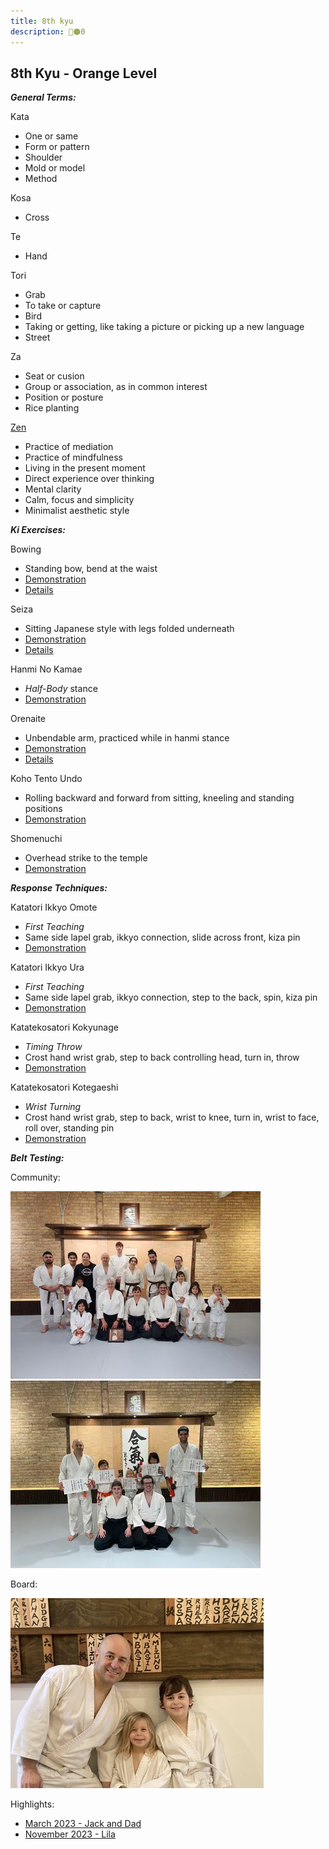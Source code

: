 ```yaml
---
title: 8th kyu
description: 🥋🟠0
---
```


## 8th Kyu - Orange Level

***General Terms:***

Kata

* One or same
* Form or pattern
* Shoulder
* Mold or model
* Method

Kosa

* Cross

Te

* Hand

Tori

* Grab
* To take or capture
* Bird
* Taking or getting, like taking a picture or picking up a new language
* Street

Za

* Seat or cusion
* Group or association, as in common interest
* Position or posture
* Rice planting

[Zen](https://www.youtube.com/watch?v=T_3HiknOtBY)

* Practice of mediation
* Practice of mindfulness
* Living in the present moment
* Direct experience over thinking
* Mental clarity
* Calm, focus and simplicity
* Minimalist aesthetic style

***Ki Exercises:***

Bowing

* Standing bow, bend at the waist
* [Demonstration](https://www.youtube.com/watch?v=5K2riEjHzpE)
* [Details](https://www.youtube.com/watch?v=ZLUVfO951u0)

Seiza

* Sitting Japanese style with legs folded underneath
* [Demonstration](https://www.youtube.com/watch?v=bbFI5vFfEmQ)
* [Details](https://www.youtube.com/watch?v=a6tgV2MNwzc)

Hanmi No Kamae

* *Half-Body* stance
* [Demonstration](https://www.youtube.com/watch?v=dgn5r6kyr1M)

Orenaite

* Unbendable arm, practiced while in hanmi stance
* [Demonstration](https://www.youtube.com/watch?v=JB4AB5Tjl9o)
* [Details](https://www.youtube.com/watch?v=7PFZyYeURtc)

Koho Tento Undo

* Rolling backward and forward from sitting, kneeling and standing positions
* [Demonstration](https://www.youtube.com/watch?v=glR1991blKE)

Shomenuchi

* Overhead strike to the temple
* [Demonstration](https://www.youtube.com/watch?v=C2jKX2NuYsQ)

***Response Techniques:***

Katatori Ikkyo Omote

* *First Teaching*
* Same side lapel grab, ikkyo connection, slide across front, kiza pin
* [Demonstration](https://www.youtube.com/watch?v=ZRhE35jsNNk)

Katatori Ikkyo Ura

* *First Teaching*
* Same side lapel grab, ikkyo connection, step to the back, spin, kiza pin
* [Demonstration](https://www.youtube.com/watch?v=IaTAiQkVoVc)

Katatekosatori Kokyunage

* *Timing Throw*
* Crost hand wrist grab, step to back controlling head, turn in, throw
* [Demonstration](https://www.youtube.com/watch?v=Zzk_lCVvqdM)

Katatekosatori Kotegaeshi

* *Wrist Turning*
* Crost hand wrist grab, step to back, wrist to knee, turn in, wrist to face, roll over, standing pin
* [Demonstration](https://www.youtube.com/watch?v=t_p1sowf5vM)

***Belt Testing:***

Community:

![...](./kyu-8-community-2023.03.jpg)
![...](./kyu-8-community-2023.11.jpg)

Board:

![...](./kyu-8-board-2023.03.jpg)

Highlights:

* [March 2023 - Jack and Dad](https://www.youtube.com/watch?v=VvirYiT8etI)
* [November 2023 - Lila](https://youtu.be/_h4NeN6mOzk)
